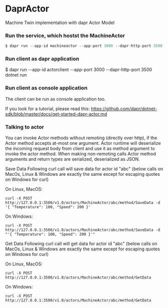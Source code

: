 # DaprActor
Machine Twin implementation with dapr Actor Model

### Run the service, which hostst the **MachineActor**
~~~csharp
$ dapr run --app-id machineactor --app-port 3000 --dapr-http-port 3500 dotnet run
~~~

### Run client as dapr application
$ dapr run --app-id actorclient --app-port 3000 --dapr-http-port 3500 dotnet run

### Run client as console application
The client can be run as console application too.

If you look for a tutorial, please read this: https://github.com/dapr/dotnet-sdk/blob/master/docs/get-started-dapr-actor.md

### Talking to actor
You can invoke Actor methods without remoting (directly over http), if the Actor method accepts at-most one argument. Actor runtime will deserialize the incoming request body from client and use it as method argument to invoke the actor method. When making non-remoting calls Actor method arguments and return types are serialized, deserialized as JSON.

Save Data Following curl call will save data for actor id "abc" (below calls on MacOs, Linux & Windows are exactly the same except for escaping quotes on Windows for curl)

On Linux, MacOS:

~~~
curl -X POST http://127.0.0.1:3500/v1.0/actors/MachineActor/abc/method/SaveData -d '{ "Temperature": 100, "Speed": 200 }'
~~~

On Windows:

~~~
curl -X POST http://127.0.0.1:3500/v1.0/actors/MachineActor/abc/method/SaveData -d "'{ "Temperature": 100, "Speed": 200 }'"
~~~
Get Data Following curl call will get data for actor id "abc" (below calls on MacOs, Linux & Windows are exactly the same except for escaping quotes on Windows for curl)

On Linux, MacOS:

~~~
curl -X POST http://127.0.0.1:3500/v1.0/actors/MachineActor/abc/method/GetData
~~~
On Windows:

~~~
curl -X POST http://127.0.0.1:3500/v1.0/actors/MachineActor/abc/method/GetData
~~~

